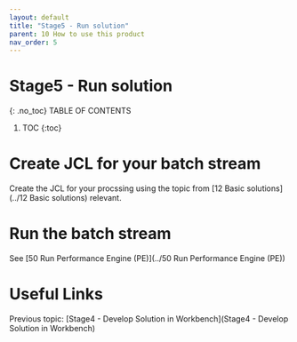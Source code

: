 ```yaml
---
layout: default
title: "Stage5 - Run solution"
parent: 10 How to use this product
nav_order: 5
---
```


# Stage5 - Run solution
{: .no_toc}
TABLE OF CONTENTS 
1. TOC
{:toc}  


# Create JCL for your batch stream
Create the JCL for your procssing using the topic from [12 Basic solutions](../12 Basic solutions) relevant.  
  
#  Run the batch stream
See [50 Run Performance Engine (PE)](../50 Run Performance Engine (PE))  
  
# Useful Links
Previous topic: [Stage4 - Develop Solution in Workbench](Stage4 - Develop Solution in Workbench)  
  

